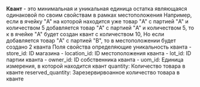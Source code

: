 **Квант** -  это минимальная и уникальная единица остатка являющаяся одинаковой по своим свойствам в рамках местоположения
    Например, если в ячейку "A" на которой находится уже товар "A" с партией "A" и количеством 5 добавляется товар
    "A" с партией "A" и количеством 5, то к в ячейке "A" будет создан квант с количеством 10,
    Но если добавляется товар "A" c партией "B", то в местоположении будет создано 2 кванта
    Поля свойства определяющие уникальность кванта
    - store_id: ID магазина
    - location_id: ID местоположения кванта
    - lot_id: ID партии кванта
    - owner_id: ID собственника кванта
    - uom_id: Единица измерения, в которой находится квант
    quantity: Количество товара в кванте
    reserved_quantity: Зарезервирвоанное количество товара в кванте